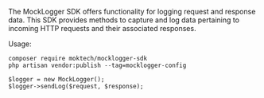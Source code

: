 The MockLogger SDK offers functionality for logging request and response data. This SDK provides methods to capture and log data pertaining to incoming HTTP requests and their associated responses.
 
Usage:
```
composer require moktech/mocklogger-sdk
php artisan vendor:publish --tag=mocklogger-config

$logger = new MockLogger();
$logger->sendLog($request, $response);
```